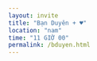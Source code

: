 ```yaml
---
layout: invite
title: "Bạn Duyên + ♥"
location: "nam"
time: "11 GIỜ 00"
permalink: /bduyen.html
---
```


